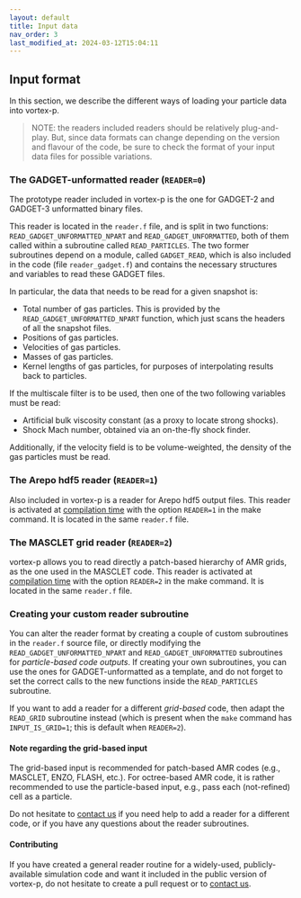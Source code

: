 ```yaml
---
layout: default
title: Input data
nav_order: 3
last_modified_at: 2024-03-12T15:04:11
---
```


## Input format

In this section, we describe the different ways of loading your particle data into vortex-p. 


> NOTE: the readers included readers should be relatively plug-and-play. But, since data formats can change depending on the version and flavour of the code, be sure to check the format of your input data files for possible variations.

### The GADGET-unformatted reader (`READER=0`)

The prototype reader included in vortex-p is the one for GADGET-2 and GADGET-3 unformatted binary files. 

This reader is located in the `reader.f` file, and is split in two functions: `READ_GADGET_UNFORMATTED_NPART` and `READ_GADGET_UNFORMATTED`, both of them called within a subroutine called `READ_PARTICLES`. The two former subroutines depend on a module, called `GADGET_READ`, which is also included in the code (file `reader_gadget.f`) and contains the necessary structures and variables to read these GADGET files.

In particular, the data that needs to be read for a given snapshot is: 

- Total number of gas particles. This is provided by the `READ_GADGET_UNFORMATTED_NPART` function, which just scans the headers of all the snapshot files.
- Positions of gas particles.
- Velocities of gas particles.
- Masses of gas particles.
- Kernel lengths of gas particles, for purposes of interpolating results back to particles.

If the multiscale filter is to be used, then one of the two following variables must be read:
- Artificial bulk viscosity constant (as a proxy to locate strong shocks).
- Shock Mach number, obtained via an on-the-fly shock finder.

Additionally, if the velocity field is to be volume-weighted, the density of the gas particles must be read.

### The Arepo hdf5 reader (`READER=1`)

Also included in vortex-p is a reader for Arepo hdf5 output files. This reader is activated at [compilation time](get_vortexp#compilation) with the option `READER=1` in the make command. It is located in the same `reader.f` file.


### The MASCLET grid reader (`READER=2`)

vortex-p allows you to read directly a patch-based hierarchy of AMR grids, as the one used in the MASCLET code. This reader is activated at [compilation time](get_vortexp#compilation) with the option `READER=2` in the make command. It is located in the same `reader.f` file.

### Creating your custom reader subroutine

You can alter the reader format by creating a couple of custom subroutines in the `reader.f` source file, or directly modifying the `READ_GADGET_UNFORMATTED_NPART` and `READ_GADGET_UNFORMATTED` subroutines for *particle-based code outputs*. If creating your own subroutines, you can use the ones for GADGET-unformatted as a template, and do not forget to set the correct calls to the new functions inside the `READ_PARTICLES` subroutine.

If you want to add a reader for a different *grid-based* code, then adapt the `READ_GRID` subroutine instead (which is present when the `make` command has `INPUT_IS_GRID=1`; this is default when `READER=2`). 

#### Note regarding the grid-based input

The grid-based input is recommended for patch-based AMR codes (e.g., MASCLET, ENZO, FLASH, etc.). For octree-based AMR code, it is rather recommended to use the particle-based input, e.g., pass each (not-refined) cell as a particle.

Do not hesitate to [contact us](mailto:david.valles-perez@uv.es) if you need help to add a reader for a different code, or if you have any questions about the reader subroutines.

#### Contributing

If you have created a general reader routine for a widely-used, publicly-available simulation code and want it included in the public version of vortex-p, do not hesitate to create a pull request or to [contact us](mailto:david.valles-perez@uv.es).